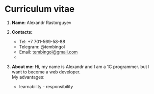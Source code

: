 # Curriculum vitae

1. **Name:** Alexandr Rastorguyev

2. **Contacts:**
   - Tel: +7 701-569-58-88
   - Telegram: @tembingol
   - Email: tembingol@gmail.com
   -
3. **About me:** Hi, my name is Alexandr and I am a 1C programmer. but I want to become a web developer.  
   My advantages:
   - learnability - responsibility
